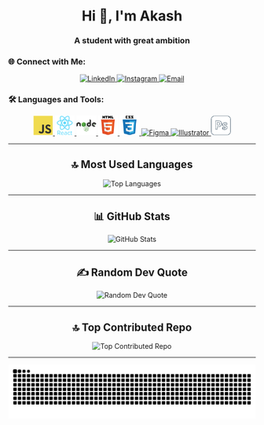 <h1 align="center">Hi 👋, I'm Akash</h1>  
<h3 align="center">A student with great ambition</h3>  

### 🌐 Connect with Me:  
<p align="center">  
  <a href="https://www.linkedin.com/in/akash-barik-06245634a/" target="_blank">  
    <img src="https://raw.githubusercontent.com/rahuldkjain/github-profile-readme-generator/master/src/images/icons/Social/linked-in-alt.svg" alt="LinkedIn" height="30" width="40" />  
  </a>  
  <a href="https://instagram.com/akash.barik001" target="_blank">  
    <img src="https://raw.githubusercontent.com/rahuldkjain/github-profile-readme-generator/master/src/images/icons/Social/instagram.svg" alt="Instagram" height="30" width="40" />  
  </a>  
  <a href="mailto:akashbarik@example.com" target="_blank">  
    <img src="https://upload.wikimedia.org/wikipedia/commons/4/48/Google_%2B_Gmail_Logo.svg" alt="Email" height="30" width="40" />  
  </a>  
</p>  

### 🛠️ Languages and Tools:  
<p align="center">  
  <a href="https://developer.mozilla.org/en-US/docs/Web/JavaScript" target="_blank">   
    <img src="https://raw.githubusercontent.com/devicons/devicon/master/icons/javascript/javascript-original.svg" alt="JavaScript" width="40" height="40" />   
  </a>   
  <a href="https://reactjs.org/" target="_blank">   
    <img src="https://raw.githubusercontent.com/devicons/devicon/master/icons/react/react-original-wordmark.svg" alt="React" width="40" height="40" />   
  </a>   
  <a href="https://nodejs.org" target="_blank">   
    <img src="https://raw.githubusercontent.com/devicons/devicon/master/icons/nodejs/nodejs-original-wordmark.svg" alt="Node.js" width="40" height="40" />   
  </a>   
  <a href="https://www.w3.org/html/" target="_blank">   
    <img src="https://raw.githubusercontent.com/devicons/devicon/master/icons/html5/html5-original-wordmark.svg" alt="HTML5" width="40" height="40" />   
  </a>   
  <a href="https://www.w3schools.com/css/" target="_blank">   
    <img src="https://raw.githubusercontent.com/devicons/devicon/master/icons/css3/css3-original-wordmark.svg" alt="CSS3" width="40" height="40" />   
  </a>   
  <a href="https://www.figma.com/" target="_blank">   
    <img src="https://www.vectorlogo.zone/logos/figma/figma-icon.svg" alt="Figma" width="40" height="40" />   
  </a>   
  <a href="https://www.adobe.com/in/products/illustrator.html" target="_blank">   
    <img src="https://www.vectorlogo.zone/logos/adobe_illustrator/adobe_illustrator-icon.svg" alt="Illustrator" width="40" height="40" />   
  </a>   
  <a href="https://www.photoshop.com/en" target="_blank">   
    <img src="https://raw.githubusercontent.com/devicons/devicon/master/icons/photoshop/photoshop-line.svg" alt="Photoshop" width="40" height="40" />   
  </a>  
</p>  

---  

<h2 align="center">🔝 Most Used Languages</h2>  
<p align="center">  
  <img src="https://github-readme-stats.vercel.app/api/top-langs?username=akash01974&show_icons=true&theme=dark&layout=compact" alt="Top Languages" />  
</p>  

---  

<h2 align="center">📊 GitHub Stats</h2>  
<p align="center">  
  <img src="https://github-readme-stats.vercel.app/api?username=akash01974&show_icons=true&theme=dark&hide_border=false&include_all_commits=true&count_private=false" alt="GitHub Stats" />  
</p>  

---  

<h2 align="center">✍️ Random Dev Quote</h2>  
<p align="center">  
  <img src="https://quotes-github-readme.vercel.app/api?type=horizontal&theme=dark" alt="Random Dev Quote" />  
</p>  

---  

<h2 align="center">🔝 Top Contributed Repo</h2>  
<p align="center">  
  <img src="https://github-contributor-stats.vercel.app/api?username=akash01974&limit=5&theme=dark&combine_all_yearly_contributions=true" alt="Top Contributed Repo" />  
</p>  

---  

<picture>  
  <source media="(prefers-color-scheme: dark)" srcset="https://raw.githubusercontent.com/akash01974/akash01974/output/github-snake-dark.svg" />  
  <source media="(prefers-color-scheme: light)" srcset="https://raw.githubusercontent.com/akash01974/akash01974/output/github-snake.svg" />  
  <img alt="github-snake" src="https://raw.githubusercontent.com/akash01974/akash01974/output/github-snake.svg" />  
</picture>  

